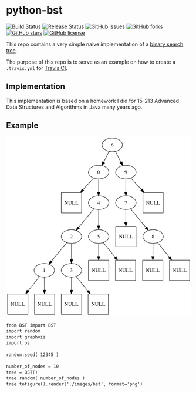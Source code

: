 # python-bst
[![Build Status](https://travis-ci.org/icaoberg/python-bst.svg?branch=master)](https://travis-ci.org/icaoberg/python-bst)
[![Release Status](https://img.shields.io/badge/release-v0.1-red.svg)](https://github.com/icaoberg/python-bst)
[![GitHub issues](https://img.shields.io/github/issues/icaoberg/python-bst.svg)](https://github.com/icaoberg/python-bst/issues)
[![GitHub forks](https://img.shields.io/github/forks/icaoberg/python-bst.svg)](https://github.com/icaoberg/python-bst/network)
[![GitHub stars](https://img.shields.io/github/stars/icaoberg/python-bst.svg)](https://github.com/icaoberg/python-bst/stargazers)
[![GitHub license](https://img.shields.io/badge/license-GPLv3-blue.svg)](https://www.gnu.org/licenses/quick-guide-gplv3.en.html)

This repo contains a very simple naive implementation of a [binary search tree](https://en.wikipedia.org/wiki/Binary_search_tree).

The purpose of this repo is to serve as an example on how to create a `.travis.yml` for [Travis CI](https://travis-ci.org/).

## Implementation
This implementation is based on a homework I did for 15-213 Advanced Data Structures and Algorithms in Java many years ago.

## Example

![BST](https://github.com/icaoberg/python-bst/blob/master/images/bst.png?raw=true)

```
from BST import BST
import random
import graphviz
import os

random.seed( 12345 )

number_of_nodes = 10
tree = BST()
tree.random( number_of_nodes )
tree.tofigure().render('./images/bst', format='png')
```

